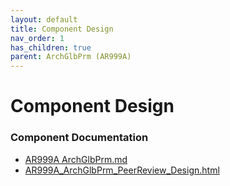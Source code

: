 ```yaml
---
layout: default
title: Component Design
nav_order: 1
has_children: true
parent: ArchGlbPrm (AR999A)
---
```

# Component Design
### Component Documentation

- [AR999A ArchGlbPrm.md](Doc/AR999A%20ArchGlbPrm.md)
- [AR999A_ArchGlbPrm_PeerReview_Design.html](Doc/AR999A_ArchGlbPrm_PeerReview_Design.html)

